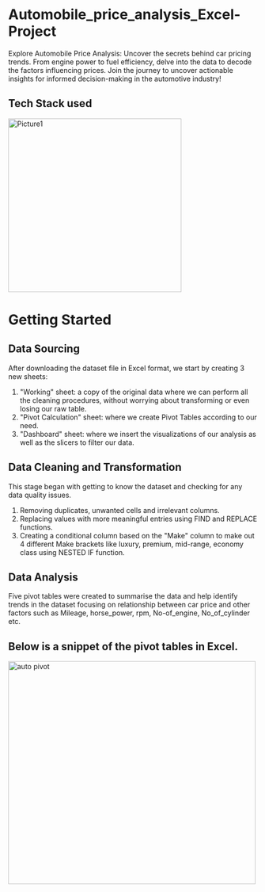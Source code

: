 # Automobile_price_analysis_Excel-Project
Explore Automobile Price Analysis: Uncover the secrets behind car pricing trends. From engine power to fuel efficiency, delve into the data to decode the factors influencing prices. Join the journey to uncover actionable insights for informed decision-making in the automotive industry!

## Tech Stack used
<img src="https://github.com/Abdulmalik25/HBFC_Personal_Loan_Analysis_Excel-Project/assets/153974173/c69248d4-f54b-42af-9fd9-3b1d346ac291" alt="Picture1" width="350" height="350">

# Getting Started

## Data Sourcing
After downloading  the dataset file in Excel format, we start by creating 3 new sheets:
1.	"Working" sheet: a copy of the original data where we can perform all the cleaning procedures, without worrying about transforming or even losing our raw table.
2.	"Pivot Calculation" sheet: where we create Pivot Tables according to our need.
3.	"Dashboard" sheet: where we insert the visualizations of our analysis as well as the slicers to filter our data.

## Data Cleaning and Transformation
This stage began with getting to know the dataset and checking for any data quality issues.
1.	Removing duplicates, unwanted cells and irrelevant columns.
2.	Replacing values with more meaningful entries  using FIND and REPLACE functions.
3.	Creating a conditional column based on the "Make" column to make out 4 different Make  brackets like luxury, premium, mid-range, economy class using NESTED IF function.

## Data Analysis
Five pivot tables were created to summarise the data and help identify trends in the dataset focusing on relationship between car price  and other factors such as Mileage, horse_power, rpm, No-of_engine, No_of_cylinder etc.

## Below is a snippet of the pivot tables in Excel.
<img src="https://github.com/Abdulmalik25/Automobile_price_analysis_Excel-Project/assets/153974173/ca66871e-d537-4024-85d5-45772e919065" alt="auto pivot" width="500" height="450">




